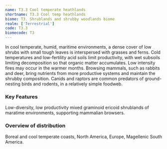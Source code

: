 ```yaml
---
name: T3.3 Cool temperate heathlands
shortname: T3.3 Cool temp heathlands
biome: T3. Shrublands and shrubby woodlands biome
realm: ['Terrestrial']
code: T3.3
biomecode: T3
---
```


In cool temperate, humid, maritime environments, a dense cover of low shrubs with small tough leaves is interspersed with grasses and ferns. Cold temperatures and low-fertility acid soils limit productivity, with wet subsoils limiting decomposition so that organic matter accumulates. Low intensity fires may occur in the warmer months. Browsing mammals, such as rabbits and deer, bring nutrients from more productive systems and maintain the shrubby composition. Canids and raptors are common predators of ground-nesting birds and rodents, in a relatively simple foodweb.

### Key Features

Low-diversity, low productivity mixed graminoid ericoid shrublands of maratime environments, supporting mammalian browsers.

### Overview of distribution

Boreal and cool temperate coasts, North America, Europe, Magellenic South America.
